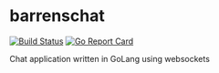 # barrenschat
[![Build Status](https://travis-ci.org/engineerbeard/barrenschat.svg?branch=master)](https://travis-ci.org/engineerbeard/barrenschat)
[![Go Report Card](https://goreportcard.com/badge/github.com/engineerbeard/barrenschat)](https://goreportcard.com/report/github.com/engineerbeard/barrenschat)

Chat application written in GoLang using websockets
